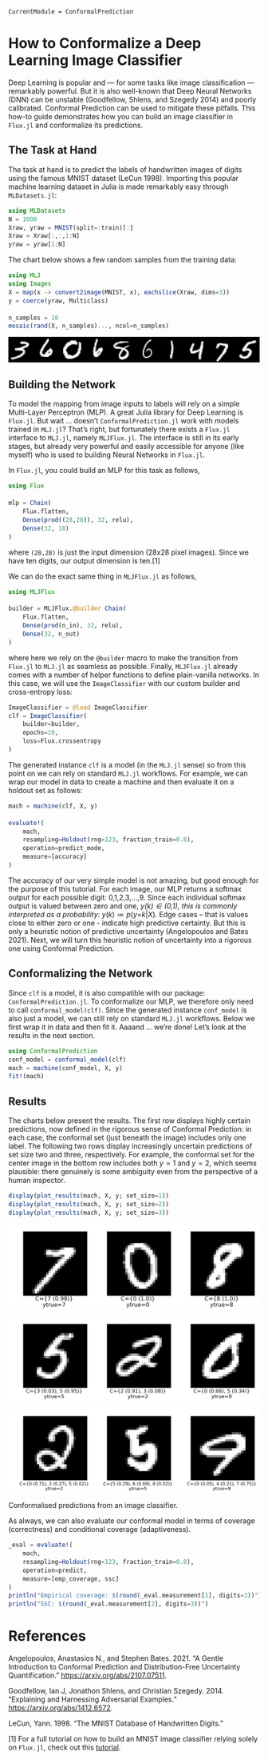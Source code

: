 
``` @meta
CurrentModule = ConformalPrediction
```

# How to Conformalize a Deep Learning Image Classifier

Deep Learning is popular and — for some tasks like image classification — remarkably powerful. But it is also well-known that Deep Neural Networks (DNN) can be unstable (Goodfellow, Shlens, and Szegedy 2014) and poorly calibrated. Conformal Prediction can be used to mitigate these pitfalls. This how-to guide demonstrates how you can build an image classifier in `Flux.jl` and conformalize its predictions.

## The Task at Hand

The task at hand is to predict the labels of handwritten images of digits using the famous MNIST dataset (LeCun 1998). Importing this popular machine learning dataset in Julia is made remarkably easy through `MLDatasets.jl`:

``` julia
using MLDatasets
N = 1000
Xraw, yraw = MNIST(split=:train)[:]
Xraw = Xraw[:,:,1:N]
yraw = yraw[1:N]
```

The chart below shows a few random samples from the training data:

``` julia
using MLJ
using Images
X = map(x -> convert2image(MNIST, x), eachslice(Xraw, dims=3))
y = coerce(yraw, Multiclass)

n_samples = 10
mosaic(rand(X, n_samples)..., ncol=n_samples)
```

![Figure 1: Random samples from the MNIST dataset.](mnist_files/figure-commonmark/fig-samples-output-1.png)

## Building the Network

To model the mapping from image inputs to labels will rely on a simple Multi-Layer Perceptron (MLP). A great Julia library for Deep Learning is `Flux.jl`. But wait … doesn’t `ConformalPrediction.jl` work with models trained in `MLJ.jl`? That’s right, but fortunately there exists a `Flux.jl` interface to `MLJ.jl`, namely `MLJFlux.jl`. The interface is still in its early stages, but already very powerful and easily accessible for anyone (like myself) who is used to building Neural Networks in `Flux.jl`.

In `Flux.jl`, you could build an MLP for this task as follows,

``` julia
using Flux

mlp = Chain(
    Flux.flatten,
    Dense(prod((28,28)), 32, relu),
    Dense(32, 10)
)
```

where `(28,28)` is just the input dimension (28x28 pixel images). Since we have ten digits, our output dimension is ten.[1]

We can do the exact same thing in `MLJFlux.jl` as follows,

``` julia
using MLJFlux

builder = MLJFlux.@builder Chain(
    Flux.flatten,
    Dense(prod(n_in), 32, relu),
    Dense(32, n_out)
)
```

where here we rely on the `@builder` macro to make the transition from `Flux.jl` to `MLJ.jl` as seamless as possible. Finally, `MLJFlux.jl` already comes with a number of helper functions to define plain-vanilla networks. In this case, we will use the `ImageClassifier` with our custom builder and cross-entropy loss:

``` julia
ImageClassifier = @load ImageClassifier
clf = ImageClassifier(
    builder=builder,
    epochs=10,
    loss=Flux.crossentropy
)
```

The generated instance `clf` is a model (in the `MLJ.jl` sense) so from this point on we can rely on standard `MLJ.jl` workflows. For example, we can wrap our model in data to create a machine and then evaluate it on a holdout set as follows:

``` julia
mach = machine(clf, X, y)

evaluate!(
    mach,
    resampling=Holdout(rng=123, fraction_train=0.8),
    operation=predict_mode,
    measure=[accuracy]
)
```

The accuracy of our very simple model is not amazing, but good enough for the purpose of this tutorial. For each image, our MLP returns a softmax output for each possible digit: 0,1,2,3,…,9. Since each individual softmax output is valued between zero and one, *y*_(*k*) ∈ (0,1), this is commonly interpreted as a probability: *y*_(*k*) ≔ *p*(*y*=*k*|*X*). Edge cases – that is values close to either zero or one - indicate high predictive certainty. But this is only a heuristic notion of predictive uncertainty (Angelopoulos and Bates 2021). Next, we will turn this heuristic notion of uncertainty into a rigorous one using Conformal Prediction.

## Conformalizing the Network

Since `clf` is a model, it is also compatible with our package: `ConformalPrediction.jl`. To conformalize our MLP, we therefore only need to call `conformal_model(clf)`. Since the generated instance `conf_model` is also just a model, we can still rely on standard `MLJ.jl` workflows. Below we first wrap it in data and then fit it. Aaaand … we’re done! Let’s look at the results in the next section.

``` julia
using ConformalPrediction
conf_model = conformal_model(clf)
mach = machine(conf_model, X, y)
fit!(mach)
```

## Results

The charts below present the results. The first row displays highly certain predictions, now defined in the rigorous sense of Conformal Prediction: in each case, the conformal set (just beneath the image) includes only one label. The following two rows display increasingly uncertain predictions of set size two and three, respectively. For example, the conformal set for the center image in the bottom row includes both *y* = 1 and *y* = 2, which seems plausible: there genuinely is some ambiguity even from the perspective of a human inspector.

``` julia
display(plot_results(mach, X, y; set_size=1))
display(plot_results(mach, X, y; set_size=2))
display(plot_results(mach, X, y; set_size=3))
```

![Figure 2: Plot 1](mnist_files/figure-commonmark/fig-plots-output-1.svg)

![Figure 3: Plot 2](mnist_files/figure-commonmark/fig-plots-output-2.svg)

![Figure 4: Plot 3](mnist_files/figure-commonmark/fig-plots-output-3.svg)

Conformalised predictions from an image classifier.

As always, we can also evaluate our conformal model in terms of coverage (correctness) and conditional coverage (adaptiveness).

``` julia
_eval = evaluate!(
    mach,
    resampling=Holdout(rng=123, fraction_train=0.8),
    operation=predict,
    measure=[emp_coverage, ssc]
)
println("Empirical coverage: $(round(_eval.measurement[1], digits=3))")
println("SSC: $(round(_eval.measurement[2], digits=3))")
```

# References

Angelopoulos, Anastasios N., and Stephen Bates. 2021. “A Gentle Introduction to Conformal Prediction and Distribution-Free Uncertainty Quantification.” <https://arxiv.org/abs/2107.07511>.

Goodfellow, Ian J, Jonathon Shlens, and Christian Szegedy. 2014. “Explaining and Harnessing Adversarial Examples.” <https://arxiv.org/abs/1412.6572>.

LeCun, Yann. 1998. “The MNIST Database of Handwritten Digits.”

[1] For a full tutorial on how to build an MNIST image classifier relying solely on `Flux.jl`, check out this [tutorial](https://fluxml.ai/Flux.jl/stable/tutorials/2021-01-26-mlp/).
